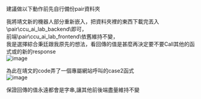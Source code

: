 建議做以下動作前先自行備份pair資料夾

我將靖文新的機器人部分重新嵌入，把資料夾裡的東西下載完丟入\pair\ccu_ai_lab_backend\即可，  
前端\pair\ccu_ai_lab_frontend\依舊維持不變，  
我是選擇綜合秉廷跟我原先的想法，看回傳的值是甚麼再決定要不要Call其他的函式或的新的response  
![image](https://user-images.githubusercontent.com/82814921/208320335-6b8bb981-8e54-446e-9257-5594129edea5.png)  
  
為此在靖文的code弄了一個專屬網站呼叫的case2函式  
![image](https://user-images.githubusercontent.com/82814921/208320306-3365ba5f-2aaf-4da4-8455-7f4704852f60.png)  
  
保證回傳的值永遠都會是字串,讓其他前後端盡量維持不變  
